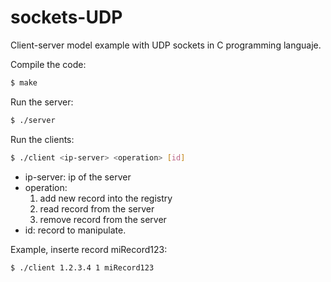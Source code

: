 # sockets-UDP
Client-server model example with UDP sockets in C programming languaje.

Compile the code:
```sh
$ make
```
Run the server:
```sh
$ ./server
```
Run the clients:
```sh
$ ./client <ip-server> <operation> [id]
```
- ip-server: ip of the server
- operation:
    1. add new record into the registry
    2. read record from the server
    3. remove record from the server	
- id: record to manipulate.

Example, inserte record miRecord123:
```sh
$ ./client 1.2.3.4 1 miRecord123
```
